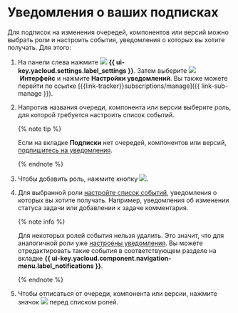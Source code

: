 # Уведомления о ваших подписках

Для подписок на изменения очередей, компонентов или версий можно выбрать роли и настроить события, уведомления о которых вы хотите получать.
Для этого:


1. На панели слева нажмите ![](../../_assets/tracker/svg/settings.svg) **{{ ui-key.yacloud.settings.label_settings }}**. Затем выберите ![](../../_assets/tracker/svg/interface.svg)&nbsp;**Интерфейс** и нажмите **Настройки уведомлений**. Вы также можете перейти по ссылке [{{link-tracker}}subscriptions/manage]({{ link-sub-manage }}).

1. Напротив названия очереди, компонента или версии выберите роль, для которой требуется настроить список событий. 

    {% note tip %}

    Если на вкладке **Подписки** нет очередей, компонентов или версий, [подпишитесь на уведомления](subscribe.md#section_xt5_xrv_jz).

    {% endnote %}

1. Чтобы добавить роль, нажмите кнопку ![](../../_assets/tracker/button-plus.png).

1. Для выбранной роли [настройте список событий](user-notifications.md#section_iqn_y55_xgb), уведомления о которых вы хотите получать. Например, уведомления об изменении статуса задачи или добавлении к задаче комментария.
   
   {% note info %}
   
   Для некоторых ролей события нельзя удалить. Это значит, что для аналогичной роли уже [настроены уведомления](user-notifications.md). Вы можете отредактировать такие события в соответствующем разделе на вкладке **{{ ui-key.yacloud.component.navigation-menu.label_notifications }}**.

   {% endnote %}

1. Чтобы отписаться от очереди, компонента или версии, нажмите значок ![](../../_assets/tracker/small-x.png) перед списком ролей.